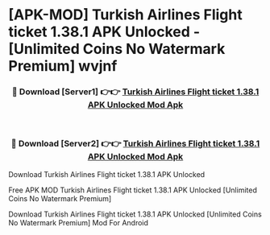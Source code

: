 # [APK-MOD] Turkish Airlines Flight ticket 1.38.1 APK Unlocked - [Unlimited Coins No Watermark Premium] wvjnf



<div align="center">
<h3>🔴 Download [Server1] 👉👉 <a href="https://momento.my/?title=Turkish_Airlines_Flight_ticket_1.38.1_APK_Unlocked">Turkish Airlines Flight ticket 1.38.1 APK Unlocked Mod Apk</a></h3><br>

<h3>🔴 Download [Server2] 👉👉 <a href="https://momento.my/?title=Turkish_Airlines_Flight_ticket_1.38.1_APK_Unlocked">Turkish Airlines Flight ticket 1.38.1 APK Unlocked Mod Apk</a></h3>
</div>



Download Turkish Airlines Flight ticket 1.38.1 APK Unlocked 

Free APK MOD Turkish Airlines Flight ticket 1.38.1 APK Unlocked [Unlimited Coins No Watermark Premium]

Download Turkish Airlines Flight ticket 1.38.1 APK Unlocked [Unlimited Coins No Watermark Premium] Mod For Android
